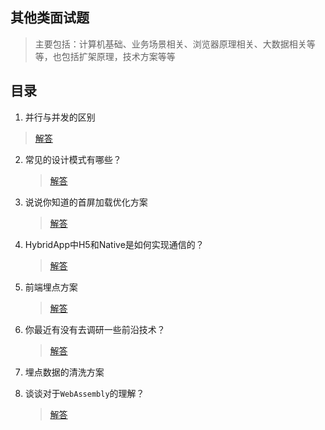 ## 其他类面试题

> 主要包括：计算机基础、业务场景相关、浏览器原理相关、大数据相关等等，也包括扩架原理，技术方案等等
>
>

## 目录

 1. 并行与并发的区别

   > [解答](./001.并行与并发的区别.md)

 2. 常见的设计模式有哪些？

    > [解答](./002.常见的设计模式.md)

 3. 说说你知道的首屏加载优化方案

    > [解答](./003.首屏加载优化方案.md)

 4. HybridApp中H5和Native是如何实现通信的？

    > [解答](./004.HybridApp中H5和Native是如何实现通信的.md)
    
 5. 前端埋点方案
 
    > [解答](./005.前端埋点方案.md)
 
 6. 你最近有没有去调研一些前沿技术？
 
    > [解答](./006.最近在研究的前沿技术.md)
 
 7. 埋点数据的清洗方案
 
 8. 谈谈对于`WebAssembly`的理解？
 
    > [解答](./008.谈谈对于WebAssembly的理解.md)
    
